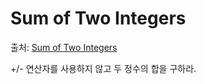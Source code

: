﻿# Sum of Two Integers

출처: [Sum of Two Integers](https://leetcode.com/problems/sum-of-two-integers/)

+/- 연산자를 사용하지 않고 두 정수의 합을 구하라.

